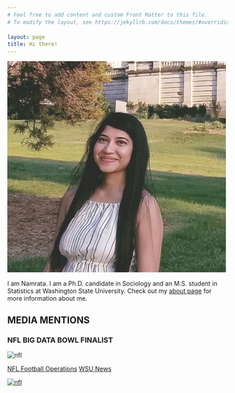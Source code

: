```yaml
---
# Feel free to add content and custom Front Matter to this file.
# To modify the layout, see https://jekyllrb.com/docs/themes/#overriding-theme-defaults

layout: page
title: Hi there! 
---
```


<img src="me.jpg" alt="me" width="500"/>


I am Namrata. I am a Ph.D. candidate in Sociology and an M.S. student in Statistics at Washington State University.
Check out my <a href="./about">about page</a> for more information about me.

   
## MEDIA MENTIONS

### NFL BIG DATA BOWL FINALIST 

<img src="nfl.jpg" alt="nfl" width="300"/>

<a href="https://operations.nfl.com/updates/the-game/2020-big-data-bowl-results/">NFL Football Operations</a>
<a href="https://news.wsu.edu/2020/02/24/wsu-students-named-finalists-nfl-data-competition/">WSU News</a>

<a href="http://google.com.au/" rel="some text"><img src="nfl.jpg" alt="nfl" width="300"/></a>
